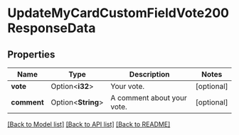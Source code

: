# UpdateMyCardCustomFieldVote200ResponseData

## Properties

Name | Type | Description | Notes
------------ | ------------- | ------------- | -------------
**vote** | Option<**i32**> | Your vote. | [optional]
**comment** | Option<**String**> | A comment about your vote. | [optional]

[[Back to Model list]](../README.md#documentation-for-models) [[Back to API list]](../README.md#documentation-for-api-endpoints) [[Back to README]](../README.md)


